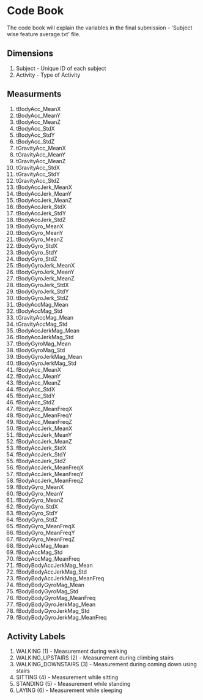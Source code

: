 # Code Book
The code book will explain the variables in the final submission - 'Subject wise feature average.txt' file.

## Dimensions
1. Subject - Unique ID of each subject
2. Activity - Type of Activity

## Measurments
1. tBodyAcc_MeanX
2. tBodyAcc_MeanY
3. tBodyAcc_MeanZ
4. tBodyAcc_StdX
5. tBodyAcc_StdY
6. tBodyAcc_StdZ
7. tGravityAcc_MeanX
8. tGravityAcc_MeanY
9. tGravityAcc_MeanZ
10. tGravityAcc_StdX
11. tGravityAcc_StdY
12. tGravityAcc_StdZ
13. tBodyAccJerk_MeanX
14. tBodyAccJerk_MeanY
15. tBodyAccJerk_MeanZ
16. tBodyAccJerk_StdX
17. tBodyAccJerk_StdY
18. tBodyAccJerk_StdZ
19. tBodyGyro_MeanX
20. tBodyGyro_MeanY
21. tBodyGyro_MeanZ
22. tBodyGyro_StdX
23. tBodyGyro_StdY
24. tBodyGyro_StdZ
25. tBodyGyroJerk_MeanX
26. tBodyGyroJerk_MeanY
27. tBodyGyroJerk_MeanZ
28. tBodyGyroJerk_StdX
29. tBodyGyroJerk_StdY
30. tBodyGyroJerk_StdZ
31. tBodyAccMag_Mean
32. tBodyAccMag_Std
33. tGravityAccMag_Mean
34. tGravityAccMag_Std
35. tBodyAccJerkMag_Mean
36. tBodyAccJerkMag_Std
37. tBodyGyroMag_Mean
38. tBodyGyroMag_Std
39. tBodyGyroJerkMag_Mean
40. tBodyGyroJerkMag_Std
41. fBodyAcc_MeanX
42. fBodyAcc_MeanY
43. fBodyAcc_MeanZ
44. fBodyAcc_StdX
45. fBodyAcc_StdY
46. fBodyAcc_StdZ
47. fBodyAcc_MeanFreqX
48. fBodyAcc_MeanFreqY
49. fBodyAcc_MeanFreqZ
50. fBodyAccJerk_MeanX
51. fBodyAccJerk_MeanY
52. fBodyAccJerk_MeanZ
53. fBodyAccJerk_StdX
54. fBodyAccJerk_StdY
55. fBodyAccJerk_StdZ
56. fBodyAccJerk_MeanFreqX
57. fBodyAccJerk_MeanFreqY
58. fBodyAccJerk_MeanFreqZ
59. fBodyGyro_MeanX
60. fBodyGyro_MeanY
61. fBodyGyro_MeanZ
62. fBodyGyro_StdX
63. fBodyGyro_StdY
64. fBodyGyro_StdZ
65. fBodyGyro_MeanFreqX
66. fBodyGyro_MeanFreqY
67. fBodyGyro_MeanFreqZ
68. fBodyAccMag_Mean
69. fBodyAccMag_Std
70. fBodyAccMag_MeanFreq
71. fBodyBodyAccJerkMag_Mean
72. fBodyBodyAccJerkMag_Std
73. fBodyBodyAccJerkMag_MeanFreq
74. fBodyBodyGyroMag_Mean
75. fBodyBodyGyroMag_Std
76. fBodyBodyGyroMag_MeanFreq
77. fBodyBodyGyroJerkMag_Mean
78. fBodyBodyGyroJerkMag_Std
79. fBodyBodyGyroJerkMag_MeanFreq

## Activity Labels
1. WALKING (1) - Measurement during walking
2. WALKING_UPSTAIRS (2) - Measurement during climbing stairs
3. WALKING_DOWNSTAIRS (3) - Measurement during coming down using stairs
4. SITTING (4) - Measurement while sitting
5. STANDING (5) - Measurement while standing
6. LAYING (6) - Measurement while sleeping
